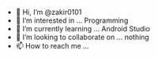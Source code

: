 - 👋 Hi, I’m @zakir0101
- 👀 I’m interested in ... Programming
- 🌱 I’m currently learning ... Android Studio
- 💞️ I’m looking to collaborate on ... nothing
- 📫 How to reach me ...

<!---
zakir0101/zakir0101 is a ✨ special ✨ repository because its `README.md` (this file) appears on your GitHub profile.
You can click the Preview link to take a look at your changes.
--->
